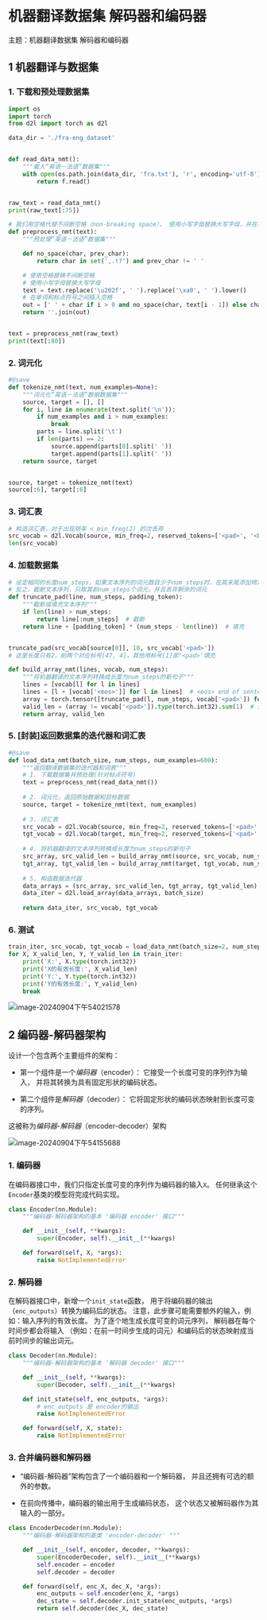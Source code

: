 # 机器翻译数据集 解码器和编码器

主题：机器翻译数据集 解码器和编码器




## 1 机器翻译与数据集

### 1. 下载和预处理数据集

```python
import os
import torch
from d2l import torch as d2l
```

```python
data_dir = './fra-eng_dataset'


def read_data_nmt():
    """载入“英语－法语”数据集"""
    with open(os.path.join(data_dir, 'fra.txt'), 'r', encoding='utf-8') as f:
        return f.read()


raw_text = read_data_nmt()
print(raw_text[:75])
```

```python
# 我们用空格代替不间断空格（non-breaking space）， 使用小写字母替换大写字母，并在单词和标点符号之间插入空格。
def preprocess_nmt(text):
    """预处理“英语－法语”数据集"""

    def no_space(char, prev_char):
        return char in set(',.!?') and prev_char != ' '

    # 使用空格替换不间断空格
    # 使用小写字母替换大写字母
    text = text.replace('\u202f', ' ').replace('\xa0', ' ').lower()
    # 在单词和标点符号之间插入空格
    out = [' ' + char if i > 0 and no_space(char, text[i - 1]) else char for i, char in enumerate(text)]
    return ''.join(out)


text = preprocess_nmt(raw_text)
print(text[:80])
```



### 2. 词元化

```python
#@save
def tokenize_nmt(text, num_examples=None):
    """词元化“英语－法语”数据数据集"""
    source, target = [], []
    for i, line in enumerate(text.split('\n')):
        if num_examples and i > num_examples:
            break
        parts = line.split('\t')
        if len(parts) == 2:
            source.append(parts[0].split(' '))
            target.append(parts[1].split(' '))
    return source, target


source, target = tokenize_nmt(text)
source[:6], target[:6]
```



### 3. 词汇表

```python
# 构造词汇表，对于出现频率 < min_freg(2) 的次丢弃
src_vocab = d2l.Vocab(source, min_freq=2, reserved_tokens=['<pad>', '<bos>', '<eos>'])
len(src_vocab)
```



### 4. 加载数据集

```python
# 设定相同的长度num_steps，如果文本序列的词元数目少于num_steps时，在其末尾添加特定的“<pad>”词元，直到长度达到num_steps
# 反之，截断文本序列，只取其前num_steps个词元，并且丢弃剩余的词元
def truncate_pad(line, num_steps, padding_token):
    """截断或填充文本序列"""
    if len(line) > num_steps:
        return line[:num_steps]  # 截断
    return line + [padding_token] * (num_steps - len(line))  # 填充


truncate_pad(src_vocab[source[0]], 10, src_vocab['<pad>'])
# 这里长度只有2，前两个对应标号[47, 4]，其他用标号[1]即'<pad>'填充
```

```python
def build_array_nmt(lines, vocab, num_steps):
    """将机器翻译的文本序列转换成长度为num_steps的新句子"""
    lines = [vocab[l] for l in lines]
    lines = [l + [vocab['<eos>']] for l in lines]  # <eos> end of sentence 标记句子结尾
    array = torch.tensor([truncate_pad(l, num_steps, vocab['<pad>']) for l in lines])
    valid_len = (array != vocab['<pad>']).type(torch.int32).sum(1)  # 保存每句话实际有效的长度，排除填充的<pad>
    return array, valid_len
```



### 5. [封装]返回数据集的迭代器和词汇表

```python
#@save
def load_data_nmt(batch_size, num_steps, num_examples=600):
    """返回翻译数据集的迭代器和词表"""
    # 1. 下载数据集并预处理(针对标点符号)
    text = preprocess_nmt(read_data_nmt())
    
    # 2. 词元化，返回原始数据和目标数据
    source, target = tokenize_nmt(text, num_examples)
    
    # 3. 词汇表
    src_vocab = d2l.Vocab(source, min_freq=2, reserved_tokens=['<pad>', '<bos>', '<eos>'])
    tgt_vocab = d2l.Vocab(target, min_freq=2, reserved_tokens=['<pad>', '<bos>', '<eos>'])
    
    # 4. 将机器翻译的文本序列转换成长度为num_steps的新句子
    src_array, src_valid_len = build_array_nmt(source, src_vocab, num_steps)
    tgt_array, tgt_valid_len = build_array_nmt(target, tgt_vocab, num_steps)
    
    # 5. 构造数据迭代器
    data_arrays = (src_array, src_valid_len, tgt_array, tgt_valid_len)
    data_iter = d2l.load_array(data_arrays, batch_size)
    
    return data_iter, src_vocab, tgt_vocab
```



### 6. 测试

```python
train_iter, src_vocab, tgt_vocab = load_data_nmt(batch_size=2, num_steps=8)
for X, X_valid_len, Y, Y_valid_len in train_iter:
    print('X:', X.type(torch.int32))
    print('X的有效长度:', X_valid_len)
    print('Y:', Y.type(torch.int32))
    print('Y的有效长度:', Y_valid_len)
    break
```

![image-20240904下午54021578](assets/image-20240904下午54021578.png)



## 2 编码器-解码器架构

设计一个包含两个主要组件的架构： 

- 第一个组件是一个*编码器*（encoder）： 它接受一个长度可变的序列作为输入， 并将其转换为具有固定形状的编码状态。 

- 第二个组件是*解码器*（decoder）： 它将固定形状的编码状态映射到长度可变的序列。 

这被称为*编码器-解码器*（encoder-decoder）架构

![image-20240904下午54155688](assets/image-20240904下午54155688.png)



### 1. 编码器

在编码器接口中，我们只指定长度可变的序列作为编码器的输入`X`。 任何继承这个`Encoder`基类的模型将完成代码实现。

```python
class Encoder(nn.Module):
    """编码器-解码器架构的基本 '编码器 encoder' 接口"""

    def __init__(self, **kwargs):
        super(Encoder, self).__init__(**kwargs)

    def forward(self, X, *args):
        raise NotImplementedError
```



### 2. 解码器

在解码器接口中，新增一个`init_state`函数， 用于将编码器的输出（`enc_outputs`）转换为编码后的状态。 注意，此步骤可能需要额外的输入，例如：输入序列的有效长度。 为了逐个地生成长度可变的词元序列， 解码器在每个时间步都会将输入 （例如：在前一时间步生成的词元）和编码后的状态映射成当前时间步的输出词元。

```python
class Decoder(nn.Module):
    """编码器-解码器架构的基本 '解码器 decoder' 接口"""

    def __init__(self, **kwargs):
        super(Decoder, self).__init__(**kwargs)

    def init_state(self, enc_outputs, *args):
        # enc_outputs 是 encoder的输出
        raise NotImplementedError

    def forward(self, X, state):
        raise NotImplementedError
```



### 3. 合并编码器和解码器

- “编码器-解码器”架构包含了一个编码器和一个解码器， 并且还拥有可选的额外的参数。 

- 在前向传播中，编码器的输出用于生成编码状态， 这个状态又被解码器作为其输入的一部分。

```python
class EncoderDecoder(nn.Module):
    """编码器-解码器架构的基类 'encoder-decoder' """

    def __init__(self, encoder, decoder, **kwargs):
        super(EncoderDecoder, self).__init__(**kwargs)
        self.encoder = encoder
        self.decoder = decoder

    def forward(self, enc_X, dec_X, *args):
        enc_outputs = self.encoder(enc_X, *args)
        dec_state = self.decoder.init_state(enc_outputs, *args)
        return self.decoder(dec_X, dec_state)
```

















